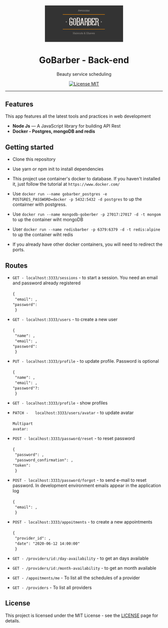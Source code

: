 <h1 align="center">
<br>
  <img src="https://github.com/Marcelo8173/GoBarber-frontEnd/blob/master/src/assets/Captura%20de%20tela%20de%202020-06-05%2022-29-20.png" alt="YOUR_PROJECT_NAME" width="250">
<br>
<br>
GoBarber - Back-end
</h1>

<p align="center">Beauty service scheduling</p>

<p align="center">
  <a href="https://opensource.org/licenses/MIT">
    <img src="https://img.shields.io/badge/License-MIT-blue.svg" alt="License MIT">
  </a>
</p>

<hr />

## Features
[//]: # (Add the features of your project here:)
This app features all the latest tools and practices in web development

- **Node Js**  — A JavaScript library for building API Rest
- **Docker - Postgres, mongoDB and redis**

## Getting started

- Clone this repository
- Use yarn or npm init to install dependencies

- This project use container's docker to database. If you haven't installed it, just follow the tutorial at `https://www.docker.com/`
- Use `docker run --name gobarber_postgres -e POSTGRES_PASSWORD=docker -p 5432:5432 -d postgres` to up the contairner with postgress.
- Use `docker run --name mongodb-goberber -p 27017:27017 -d -t mongom` to up the container wiht mongoDB
- User `docker run --name redisbarber -p 6379:6379 -d -t redis:alpine` to up the container wiht redis

- If you already have other docker containers, you will need to redirect the ports.

## Routes

- `GET - localhost:3333/sessions` - to start a session. You need an email and password already registered <br/><br/>
  `{ `<br/>`
    "email": ,`<br/>`
    "password": `<br/>`
    }`
 
- `GET - localhost:3333/users` - to create a new user <br/><br/>
  `{ `<br/>`
    "name": ,`<br/>`
    "email": ,`<br/>`
    "password": `<br/>`
    }`
    
- `PUT - localhost:3333/profile` - to update profile. Password is optional <br/><br/>
    `{ `<br/>`
    "name": ,`<br/>`
    "email": ,`<br/>`
    "password"?: `<br/>`
    }`
    
- `GET - localhost:3333/profile` - show profiles
- `PATCH -   localhost:3333/users/avatar` - to update avatar <br/><br/>
  `Multipart `<br/>`
  avatar: ` 
  
- `POST - localhost:3333/password/reset` - to reset password <br/><br/>
    `{ `<br/>`
    "password": ,`<br/>`
    "password_confirmation": ,`<br/>`
    "token": `<br/>`
    }`
    
- `POST - localhost:3333/password/forgot` - to send e-mail to reset password. In development environment emails appear in the application log <br/><br/>
    `{ `<br/>`
    "email": ,`<br/>`
    }`
  
- `POST - localhost:3333/appoitments` - to create a new appointments <br/><br/>
  `{ `<br/>`
    "provider_id": ,`<br/>`
    "date": "2020-06-12 14:00:00"`<br/>`
    }`
  
- `GET - /providers/id:/day-availability` - to get an days available
- `GET - /providers/id:/month-availability` - to get an month available
- `GET - /appoitments/me` - To list all the schedules of a provider
- `GET - /providers` - To list all providers

## License

This project is licensed under the MIT License - see the [LICENSE](https://opensource.org/licenses/MIT) page for details.
